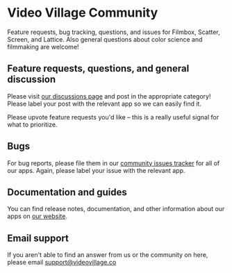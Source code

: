 # Video Village Community

Feature requests, bug tracking, questions, and issues for Filmbox, Scatter, Screen, and Lattice. Also general questions about color science and filmmaking are welcome!

## Feature requests, questions, and general discussion

Please visit [our discussions page](https://github.com/orgs/videovillage/discussions) and post in the appropriate category! Please label your post with the relevant app so we can easily find it.

Please upvote feature requests you'd like – this is a really useful signal for what to prioritize.

## Bugs

For bug reports, please file them in our [community issues tracker](https://github.com/videovillage/community/issues) for all of our apps. Again, please label your issue with the relevant app.

## Documentation and guides

You can find release notes, documentation, and other information about our apps on [our website](https://videovillage.co/).

## Email support

If you aren't able to find an answer from us or the community on here, please email support@videovillage.co
